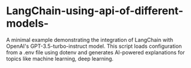 # LangChain-using-api-of-different-models-
A minimal example demonstrating the integration of LangChain with OpenAI's GPT-3.5-turbo-instruct model. This script loads configuration from a .env file using dotenv and generates AI-powered explanations for topics like machine learning, deep learning.
